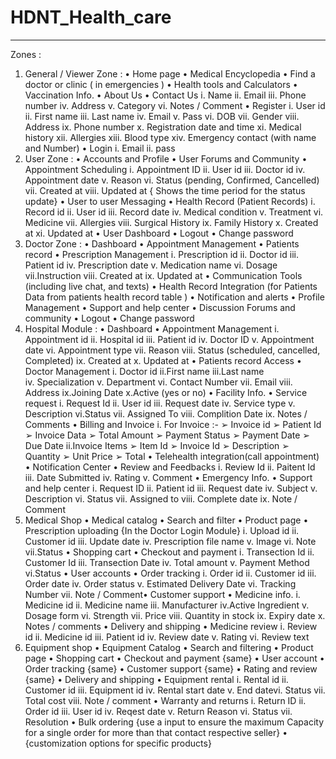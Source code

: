# HDNT_Health_care
___________________________________________________
Zones :
1. General / Viewer Zone :
  • Home page
  • Medical Encyclopedia
  • Find a doctor or clinic ( in emergencies )
  • Health tools and Calculators
  • Vaccination Info.
  • About Us
  • Contact Us
	     i. Name
	    ii. Email
	    iii. Phone number
	     iv. Address
	     v. Category vi. Notes / Comment
	• Register
			i. User id
			ii. First name
			iii. Last name
   		iv. Email
   		v. Pass
   		vi. DOB
   		vii. Gender
   		viii. Address
   		ix. Phone number
   		x. Registration date and time
   		xi. Medical history
   		xii. Allergies
			xiii. Blood type
   		xiv. Emergency contact (with name and Number)
	• Login
			i. Email
			ii. pass
3. User Zone :
   • Accounts and Profile
   • User Forums and Community
   • Appointment Scheduling
			i. Appointment ID
			ii. User id
			iii. Doctor id
			iv. Appointment date
			v. Reason
			vi. Status (pending, Confirmed, Cancelled)
			vii. Created at
			viii. Updated at { Shows the time period for the status update}
	• User to user Messaging
	• Health Record (Patient Records)
			i. Record id
			ii. User id
			iii. Record date
			iv. Medical condition
			v. Treatment
			vi. Medicine
			vii. Allergies
			viii. Surgical History
			ix. Family History
			x. Created at
			xi. Updated at
	• User Dashboard
	• Logout
	• Change password
5. Doctor Zone :
	• Dashboard
	• Appointment Management
	• Patients record
	• Prescription Management
			i. Prescription id
			ii. Doctor id
			iii. Patient id
			iv. Prescription date
			v. Medication name
			vi. Dosage
			vii.Instruction
   		viii. Created at
			ix. Updated at
	• Communication Tools (including live chat, and texts)
	• Health Record Integration (for Patients Data from patients health
	record table )
	• Notification and alerts
	• Profile Management
	• Support and help center
	• Discussion Forums and community
	• Logout
	• Change password
7. Hospital Module :
	• Dashboard
	• Appointment Management
			i. Appointment id
			ii. Hospital id
			iii. Patient id
			iv. Doctor ID
			v. Appointment date
			vi. Appointment type
			vii. Reason
			viii. Status (scheduled, cancelled, Completed)
			ix. Created at
			x. Updated at
	• Patients record Access
	• Doctor Management
			i. Doctor id
			ii.First name
			iii.Last name		
			iv. Specialization
			v. Department
			vi. Contact Number
			vii. Email
			viii. Address
			ix.Joining Date
			x.Active (yes or no)
	• Facility Info.
	• Service request
			i. Request Id
			ii. User id
			iii. Request date
			iv. Service type
			v. Description
			vi.Status
			vii. Assigned To
			viii. Complition Date
			ix. Notes / Comments
	• Billing and Invoice
			i. For Invoice :-
					➢ Invoice id
					➢ Patient Id
					➢ Invoice Data
					➢ Total Amount
					➢ Payment Status
					➢ Payment Date
					➢ Due Date
			ii.Invoice Items
					➢ Item Id
					➢ Invoice Id
					➢ Description
					➢ Quantity
					➢ Unit Price
					➢ Total
	• Telehealth integration(call appointment)
	• Notification Center
	• Review and Feedbacks
			i. Review Id
			ii. Paitent Id
			iii. Date Submitted
			iv. Rating
			v. Comment
	• Emergency Info.
	• Support and help center
			i. Request ID
			ii. Patient id
			iii. Request date
			iv. Subject
			v. Description
			vi. Status
			vii. Assigned to
			viii. Complete date
			ix. Note / Comment
9. Medical Shop
	• Medical catalog
	• Search and filter
	• Product page
	• Prescription uploading {In the Doctor Login Module}
			i. Upload id
			ii. Customer id
			iii. Update date
			iv. Prescription file name
			v. Image
			vi. Note
			vii.Status
	• Shopping cart
	• Checkout and payment
			i. Transection Id
			ii. Customer Id
			iii. Transection Date
			iv. Total amount
			v. Payment Method
			vi.Status
	• User accounts
	• Order tracking
			i. Order id
			ii. Customer id
			iii. Order date
			iv. Order status
			v. Estimated Delivery Date
			vi. Tracking Number
			vii. Note / Comment• Customer support
	• Medicine info.
			i. Medicine id
			ii. Medicine name
			iii. Manufacturer
			iv.Active Ingredient
			v. Dosage form
			vi. Strength
			vii. Price
			viii. Quantity in stock
			ix. Expiry date
			x. Notes / comments
	• Delivery and shipping
	• Medicine review
			i. Review id
			ii. Medicine id
			iii. Patient id
			iv. Review date
			v. Rating
			vi. Review text
10. Equipment shop
	• Equipment Catalog
	• Search and filtering
	• Product page
	• Shopping cart
	• Checkout and payment {same}
	• User account
	• Order tracking {same}
	• Customer support {same}
	• Rating and review {same}
	• Delivery and shipping
	• Equipment rental
			i. Rental id
			ii. Customer id
			iii. Equipment id
			iv. Rental start date
			v. End datevi. Status
			vii. Total cost viii. Note / comment
	• Warranty and returns
			i. Return ID
			ii. Order id
			iii. User id
			iv. Reqest date
			v. Return Reason
			vi. Status
			vii. Resolution
	• Bulk ordering {use a input to ensure the maximum Capacity for a single order for more than that contact respective seller}
	• {customization options for specific products}
